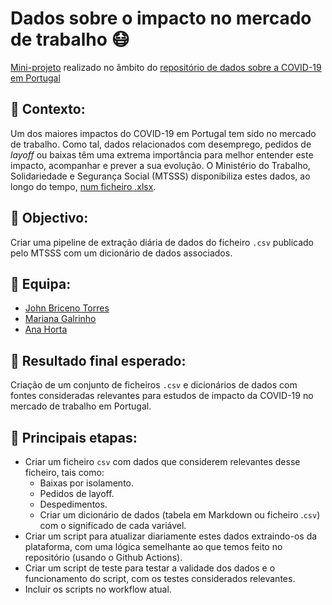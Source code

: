 # Dados sobre o impacto no mercado de trabalho 😷
[Mini-projeto](https://github.com/dssg-pt/covid19pt-data/issues/152) realizado no âmbito do [repositório de dados sobre a COVID-19 em Portugal](https://github.com/dssg-pt/covid19pt-data)

## 🤔 Contexto:
Um dos maiores impactos do COVID-19 em Portugal tem sido no mercado de trabalho. Como tal, dados relacionados com desemprego, pedidos de _layoff_ ou baixas têm uma extrema importância para melhor entender este impacto, acompanhar e prever a sua evolução. O Ministério do Trabalho, Solidariedade e Segurança Social (MTSSS) disponibiliza estes dados, ao longo do tempo, [num ficheiro .xlsx]( http://www.gep.mtsss.gov.pt/indicadores-covid-19-mtsss).

## 🥅 Objectivo:
Criar uma pipeline de extração diária de dados do ficheiro `.csv` publicado pelo MTSSS com um dicionário de dados associados.

## 👥 Equipa:
* [John Briceno Torres](https://github.com/jbricenot)
* [Mariana Galrinho](https://github.com/marianabvsg)
* [Ana Horta](https://github.com/japana26)

## 🎯 Resultado final esperado:
Criação de um conjunto de ficheiros `.csv` e dicionários de dados com fontes consideradas relevantes para estudos de impacto da COVID-19 no mercado de trabalho em Portugal.

## 🧱 Principais etapas:
* Criar um ficheiro `csv` com dados que considerem relevantes desse ficheiro, tais como:
    - Baixas por isolamento.
    - Pedidos de layoff.
    - Despedimentos.
    - Criar um dicionário de dados (tabela em Markdown ou ficheiro .`csv`) com o significado de cada variável.
* Criar um script para atualizar diariamente estes dados extraindo-os da plataforma, com uma lógica semelhante ao que temos feito no repositório (usando o Github Actions).
* Criar um script de teste para testar a validade dos dados e o funcionamento do script, com os testes considerados relevantes.
* Incluir os scripts no workflow atual.

